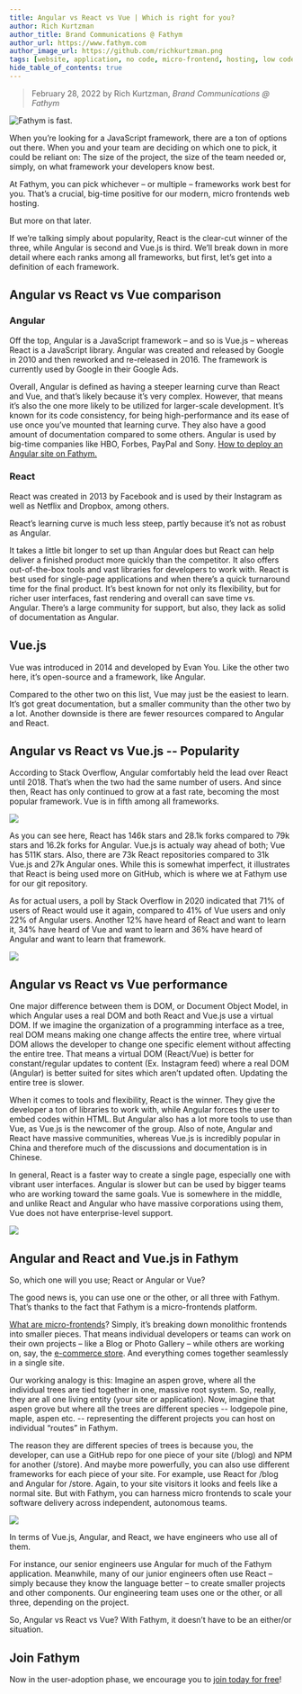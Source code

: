 ```yaml
---
title: Angular vs React vs Vue | Which is right for you?
author: Rich Kurtzman
author_title: Brand Communications @ Fathym
author_url: https://www.fathym.com
author_image_url: https://github.com/richkurtzman.png
tags: [website, application, no code, micro-frontend, hosting, low code]
hide_table_of_contents: true
---
```


> February 28, 2022 by Rich Kurtzman, _Brand Communications @ Fathym_

![Fathym is fast.](/img/angularblocks.jpeg)

When you’re looking for a JavaScript framework, there are a ton of options out there. When you and your team are deciding on which one to pick, it could be reliant on: The size of the project, the size of the team needed or, simply, on what framework your developers know best.  

At Fathym, you can pick whichever – or multiple – frameworks work best for you. That’s a crucial, big-time positive for our modern, micro frontends web hosting.  

But more on that later.  

If we’re talking simply about popularity, React is the clear-cut winner of the three, while Angular is second and Vue.js is third. We’ll break down in more detail where each ranks among all frameworks, but first, let’s get into a definition of each framework. 

## Angular vs React vs Vue comparison   

### Angular  

Off the top, Angular is a JavaScript framework – and so is Vue.js – whereas React is a JavaScript library. Angular was created and released by Google in 2010 and then reworked and re-released in 2016. The framework is currently used by Google in their Google Ads.   

Overall, Angular is defined as having a steeper learning curve than React and Vue, and that’s likely because it’s very complex. However, that means it’s also the one more likely to be utilized for larger-scale development. It’s known for its code consistency, for being high-performance and its ease of use once you’ve mounted that learning curve. They also have a good amount of documentation compared to some others. Angular is used by big-time companies like HBO, Forbes, PayPal and Sony. [How to deploy an Angular site on Fathym.](https://medium.com/p/d7a25166f4d4)

### React  

React was created in 2013 by Facebook and is used by their Instagram as well as Netflix and Dropbox, among others.   

React’s learning curve is much less steep, partly because it’s not as robust as Angular.   

It takes a little bit longer to set up than Angular does but React can help deliver a finished product more quickly than the competitor. It also offers out-of-the-box tools and vast libraries for developers to work with. React is best used for single-page applications and when there’s a quick turnaround time for the final product. It’s best known for not only its flexibility, but for richer user interfaces, fast rendering and overall can save time vs. Angular. There’s a large community for support, but also, they lack as solid of documentation as Angular.  

## Vue.js 

Vue was introduced in 2014 and developed by Evan You. Like the other two here, it’s open-source and a framework, like Angular.  

Compared to the other two on this list, Vue may just be the easiest to learn. It’s got great documentation, but a smaller community than the other two by a lot. Another downside is there are fewer resources compared to Angular and React.  

## Angular vs React vs Vue.js -- Popularity  

According to Stack Overflow, Angular comfortably held the lead over React until 2018. That’s when the two had the same number of users. And since then, React has only continued to grow at a fast rate, becoming the most popular framework. Vue is in fifth among all frameworks.  

![](/img/vuereactgithub.JPG)

As you can see here, React has 146k stars and 28.1k forks compared to 79k stars and 16.2k forks for Angular. Vue.js is actualy way ahead of both; Vue has 511K stars. Also, there are 73k React repositories compared to 31k Vue.js and 27k Angular ones. While this is somewhat imperfect, it illustrates that React is being used more on GitHub, which is where we at Fathym use for our git repository.   

As for actual users, a poll by Stack Overflow in 2020 indicated that 71% of users of React would use it again, compared to 41% of Vue users and only 22% of Angular users. Another 12% have heard of React and want to learn it, 34% have heard of Vue and want to learn and 36% have heard of Angular and want to learn that framework.   

![](/img/frameworkswhoused.png) 

## Angular vs React vs Vue performance  

One major difference between them is DOM, or Document Object Model, in which Angular uses a real DOM and both React and Vue.js use a virtual DOM. If we imagine the organization of a programming interface as a tree, real DOM means making one change affects the entire tree, where virtual DOM allows the developer to change one specific element without affecting the entire tree. That means a virtual DOM (React/Vue) is better for constant/regular updates to content (Ex. Instagram feed) where a real DOM (Angular) is better suited for sites which aren’t updated often. Updating the entire tree is slower.  

When it comes to tools and flexibility, React is the winner. They give the developer a ton of libraries to work with, while Angular forces the user to embed codes within HTML. But Angular also has a lot more tools to use than Vue, as Vue.js is the newcomer of the group. Also of note, Angular and React have massive communities, whereas Vue.js is incredibly popular in China and therefore much of the discussions and documentation is in Chinese.  

In general, React is a faster way to create a single page, especially one with vibrant user interfaces. Angular is slower but can be used by bigger teams who are working toward the same goals. Vue is somewhere in the middle, and unlike React and Angular who have massive corporations using them, Vue does not have enterprise-level support.  

![](/img/surveyusers.png)

## Angular and React and Vue.js in Fathym  

So, which one will you use; React or Angular or Vue?   

The good news is, you can use one or the other, or all three with Fathym. That’s thanks to the fact that Fathym is a micro-frontends platform. 

[What are micro-frontends](https://www.fathym.com/blog/articles/2022/january/2022-01-20-how-our-microfontends-help-businesses-big-and-small)? Simply, it’s breaking down monolithic frontends into smaller pieces. That means individual developers or teams can work on their own projects – like a Blog or Photo Gallery – while others are working on, say, the [e-commerce store](https://www.fathym.com/blog/articles/2021/december/2021-12-30-How-to-host-an-ecommerce-site-with-fathym). And everything comes together seamlessly in a single site. 

Our working analogy is this: Imagine an aspen grove, where all the individual trees are tied together in one, massive root system. So, really, they are all one living entity (your site or application). Now, imagine that aspen grove but where all the trees are different species -- lodgepole pine, maple, aspen etc. -- representing the different projects you can host on individual “routes” in Fathym.  

The reason they are different species of trees is because you, the developer, can use a GitHub repo for one piece of your site (/blog) and NPM for another (/store). And maybe more powerfully, you can also use different frameworks for each piece of your site. For example, use React for /blog and Angular for /store. Again, to your site visitors it looks and feels like a normal site. But with Fathym, you can harness micro frontends to scale your software delivery across independent, autonomous teams. 

![](/img/DavidDeveloper.PNG)

In terms of Vue.js, Angular, and React, we have engineers who use all of them.  

For instance, our senior engineers use Angular for much of the Fathym application. Meanwhile, many of our junior engineers often use React – simply because they know the language better – to create smaller projects and other components. Our engineering team uses one or the other, or all three, depending on the project.  

So, Angular vs React vs Vue? With Fathym, it doesn’t have to be an either/or situation.   

## Join Fathym  

Now in the user-adoption phase, we encourage you to [join today for free](www.fathym.com/dashboard)!
 

